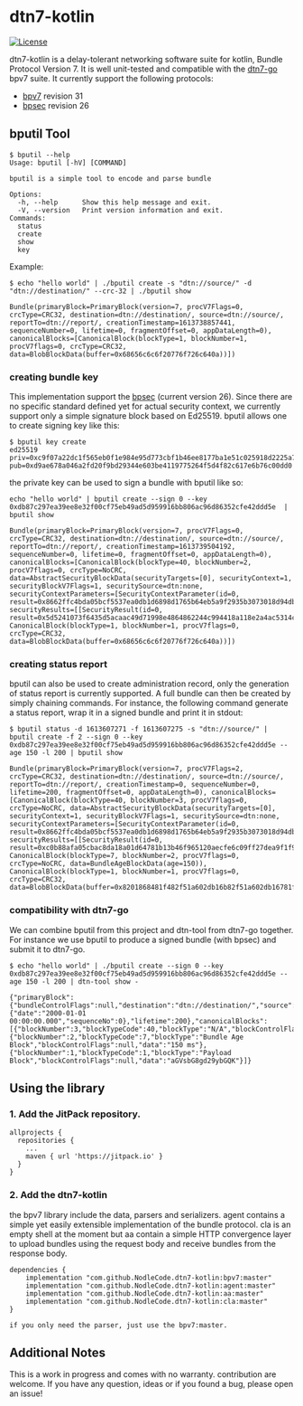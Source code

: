 # dtn7-kotlin
[![License](https://img.shields.io/badge/License-Apache%202.0-blue.svg)](https://opensource.org/licenses/Apache-2.0)

dtn7-kotlin is a delay-tolerant networking software suite for kotlin, Bundle Protocol Version 7.
It is well unit-tested and compatible with the [dtn7-go](https://github.com/dtn7/dtn7-go/) bpv7 suite.
It currently support the following protocols:

* [bpv7](https://tools.ietf.org/html/draft-ietf-dtn-bpbis-31#page-39) revision 31
* [bpsec](https://tools.ietf.org/html/draft-ietf-dtn-bpsec-26) revision 26


## bputil Tool

```
$ bputil --help
Usage: bputil [-hV] [COMMAND]

bputil is a simple tool to encode and parse bundle

Options:
  -h, --help      Show this help message and exit.
  -V, --version   Print version information and exit.
Commands:
  status
  create
  show
  key
```

Example:

```
$ echo "hello world" | ./bputil create -s "dtn://source/" -d "dtn://destination/" --crc-32 | ./bputil show

Bundle(primaryBlock=PrimaryBlock(version=7, procV7Flags=0, crcType=CRC32, destination=dtn://destination/, source=dtn://source/, reportTo=dtn://report/, creationTimestamp=1613738857441, sequenceNumber=0, lifetime=0, fragmentOffset=0, appDataLength=0), canonicalBlocks=[CanonicalBlock(blockType=1, blockNumber=1, procV7flags=0, crcType=CRC32, data=BlobBlockData(buffer=0x68656c6c6f20776f726c640a))])
```

### creating bundle key

This implementation support the [bpsec](https://tools.ietf.org/html/draft-ietf-dtn-bpsec-26) (current version 26). Since there are no specific standard defined yet for actual security context, we currently support only a simple signature block based on Ed25519. bputil allows one to create signing key like this:

```
$ bputil key create
ed25519 priv=0xc9f07a22dc1f565eb0f1e984e95d773cbf1b46ee8177ba1e51c025918d2225a7  pub=0xd9ae678a046a2fd20f9bd29344e603be4119775264f5d4f82c617e6b76c00dd0
```

the private key can be used to sign a bundle with bputil like so:

```
echo "hello world" | bputil create --sign 0 --key 0xdb87c297ea39ee8e32f00cf75eb49ad5d959916bb806ac96d86352cfe42ddd5e  | bputil show

Bundle(primaryBlock=PrimaryBlock(version=7, procV7Flags=0, crcType=CRC32, destination=dtn://destination/, source=dtn://source/, reportTo=dtn://report/, creationTimestamp=1613739504192, sequenceNumber=0, lifetime=0, fragmentOffset=0, appDataLength=0), canonicalBlocks=[CanonicalBlock(blockType=40, blockNumber=2, procV7flags=0, crcType=NoCRC, data=AbstractSecurityBlockData(securityTargets=[0], securityContext=1, securityBlockV7Flags=1, securitySource=dtn:none, securityContextParameters=[SecurityContextParameter(id=0, result=0x8662ffc4bda05bcf5537ea0db1d6898d1765b64eb5a9f2935b3073018d94dbeb)], securityResults=[[SecurityResult(id=0, result=0x5d5241073f6435d5acaac49d71998e4864862244c994418a118e2a4ac5314c929a92a5d58ec598ec20f4d897b4ee2b1bfc8e4a0e7739caf4a5551ddc360b5b0a)]])), CanonicalBlock(blockType=1, blockNumber=1, procV7flags=0, crcType=CRC32, data=BlobBlockData(buffer=0x68656c6c6f20776f726c640a))])
```

### creating status report

bputil can also be used to create administration record, only the generation of status report is currently supported. A full bundle can then be created by simply chaining commands.
For instance, the following command generate a status report, wrap it in a signed bundle and print it in stdout:

```
$ bputil status -d 1613607271 -f 1613607275 -s "dtn://source/" | bputil create -f 2 --sign 0 --key 0xdb87c297ea39ee8e32f00cf75eb49ad5d959916bb806ac96d86352cfe42ddd5e --age 150 -l 200 | bputil show

Bundle(primaryBlock=PrimaryBlock(version=7, procV7Flags=2, crcType=CRC32, destination=dtn://destination/, source=dtn://source/, reportTo=dtn://report/, creationTimestamp=0, sequenceNumber=0, lifetime=200, fragmentOffset=0, appDataLength=0), canonicalBlocks=[CanonicalBlock(blockType=40, blockNumber=3, procV7flags=0, crcType=NoCRC, data=AbstractSecurityBlockData(securityTargets=[0], securityContext=1, securityBlockV7Flags=1, securitySource=dtn:none, securityContextParameters=[SecurityContextParameter(id=0, result=0x8662ffc4bda05bcf5537ea0db1d6898d1765b64eb5a9f2935b3073018d94dbeb)], securityResults=[[SecurityResult(id=0, result=0xc0b88afa05cbac8da18a01d64781b13b46f965120aecfe6c09ff27dea9f1f9b287de4de780c30e19a5a1700afafcdafe2583113b5c1908c1f0465ce1c8080708)]])), CanonicalBlock(blockType=7, blockNumber=2, procV7flags=0, crcType=NoCRC, data=BundleAgeBlockData(age=150)), CanonicalBlock(blockType=1, blockNumber=1, procV7flags=0, crcType=CRC32, data=BlobBlockData(buffer=0x8201868481f482f51a602db16b82f51a602db16781f4008201702f2f7374617475732d736f757263652f000000))])
```

### compatibility with dtn7-go

We can combine bputil from this project and dtn-tool from dtn7-go together. For instance we use bputil to produce a signed bundle (with bpsec) and submit it to dtn7-go.

```
$ echo "hello world" | ./bputil create --sign 0 --key 0xdb87c297ea39ee8e32f00cf75eb49ad5d959916bb806ac96d86352cfe42ddd5e --age 150 -l 200 | dtn-tool show -

{"primaryBlock":{"bundleControlFlags":null,"destination":"dtn://destination/","source":"dtn://source/","reportTo":"dtn://report/","creationTimestamp":{"date":"2000-01-01 00:00:00.000","sequenceNo":0},"lifetime":200},"canonicalBlocks":[{"blockNumber":3,"blockTypeCode":40,"blockType":"N/A","blockControlFlags":null,"data":"WHOGgQABAYIBAIGCAFgghmL/xL2gW89VN+oNsdaJjRdltk61qfKTWzBzAY2U2+uBgYIAWEBl7PG9eWtcuV8reSLUJmzoiJm2udFsH7qBPnSWChyxVlb4SgfMS3QrGrQNCTK4r1UUxvhfnfD34L7gR1UD/I4O"},{"blockNumber":2,"blockTypeCode":7,"blockType":"Bundle Age Block","blockControlFlags":null,"data":"150 ms"},{"blockNumber":1,"blockTypeCode":1,"blockType":"Payload Block","blockControlFlags":null,"data":"aGVsbG8gd29ybGQK"}]}
```

## Using the library

### 1. Add the JitPack repository.
```
allprojects {
  repositories {
    ...
    maven { url 'https://jitpack.io' }
  }
}
```

### 2. Add the dtn7-kotlin

the bpv7 library include the data, parsers and serializers. agent contains a simple yet easily extensible implementation of the bundle protocol.
cla is an empty shell at the moment but aa contain a simple HTTP convergence layer to upload bundles using the request body and receive bundles from the response body.

```
dependencies {
    implementation "com.github.NodleCode.dtn7-kotlin:bpv7:master"
    implementation "com.github.NodleCode.dtn7-kotlin:agent:master"
    implementation "com.github.NodleCode.dtn7-kotlin:aa:master"
    implementation "com.github.NodleCode.dtn7-kotlin:cla:master"
}

if you only need the parser, just use the bpv7:master.
```

## Additional Notes

This is a work in progress and comes with no warranty.
contribution are welcome. If you have any question, ideas or if you found a bug, please open an issue!
